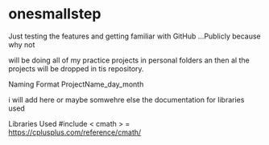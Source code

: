 # onesmallstep
Just testing the features and getting familiar with GitHub ...Publicly because why not 

will be doing all of my practice projects in personal folders an then al the projects will be 
dropped in tis repository. 

Naming Format
ProjectName_day_month

i will add here or maybe somwehre else the documentation for libraries used 

Libraries Used
#include < cmath > = https://cplusplus.com/reference/cmath/  